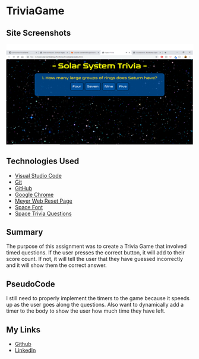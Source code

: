 # TriviaGame
## Site Screenshots
![Site Screenshot](assets/images/site-screenshot.png)

## Technologies Used
- [Visual Studio Code](https://code.visualstudio.com/)
- [Git](https://git-scm.com/)
- [GitHub](https://github.com/)
- [Google Chrome](https://www.google.com/chrome/)
- [Meyer Web Reset Page](https://meyerweb.com/eric/tools/css/reset/)
- [Space Font](https://www.1001fonts.com/science-fiction+space-age-fonts.html)
- [Space Trivia Questions](https://conversationstartersworld.com/space-trivia-questions/)

## Summary
The purpose of this assignment was to create a Trivia Game that involved timed questions. If the user presses the correct button, it will add to their score count. If not, it will tell the user that they have guessed incorrectly and it will show them the correct answer.

## PseudoCode
I still need to properly implement the timers to the game because it speeds up as the user goes along the questions. Also want to dynamically add a timer to the body to show the user how much time they have left.


## My Links
- [Github](https://github.com/dchicchon)
- [LinkedIn](https://www.linkedin.com/in/danielchicchon/)


